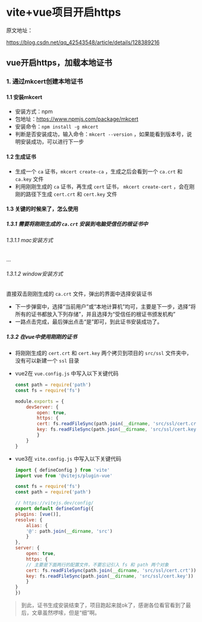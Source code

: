 # vite+vue项目开启https

原文地址：

https://blog.csdn.net/qq_42543548/article/details/128389216

## vue开启https，加载本地证书

### 1. 通过mkcert创建本地证书

#### 1.1 安装mkcert

- 安装方式：npm
- 包地址：https://www.npmjs.com/package/mkcert
- 安装命令：`npm install -g mkcert`
- 判断是否安装成功，输入命令：`mkcert --version` ，如果能看到版本号，说明安装成功，可以进行下一步

#### 1.2 生成证书

- 生成一个 `ca` 证书，`mkcert create-ca` ，生成之后会看到一个 `ca.crt` 和 `ca.key` 文件
- 利用刚刚生成的 `ca` 证书，再生成 `cert` 证书， `mkcert create-cert` ，会在刚刚的路径下生成 `cert.crt` 和 `cert.key` 文件

#### 1.3 关键的时候来了，怎么使用

##### 1.3.1 需要将刚刚生成的 `ca.crt` 安装到电脑受信任的根证书中

###### 1.3.1.1 mac安装方式

...

###### 1.3.1.2 window安装方式

直接双击刚刚生成的 `ca.crt` 文件，弹出的界面中选择安装证书

- 下一步弹窗中，选择“当前用户”或“本地计算机”均可，主要是下一步，选择“将所有的证书都放入下列存储”，并且选择为“受信任的根证书颁发机构”
- 一路点击完成，最后弹出点击“是”即可，到此证书安装成功了。

##### 1.3.2 在vue中使用刚刚的证书

- 将刚刚生成的 `cert.crt` 和 `cert.key` 两个拷贝到项目的 `src/ssl` 文件夹中，没有可以新建一个 `ssl` 目录
- vue2在 `vue.config.js` 中写入以下关键代码
    ```js
    const path = require('path')
    const fs = require('fs')

    module.exports = {
        devServer: {
            open: true,
            https: {
            cert: fs.readFileSync(path.join(__dirname, 'src/ssl/cert.crt')),
            key: fs.readFileSync(path.join(__dirname, 'src/ssl/cert.key'))
            }
        }
    }
    ```

- vue3在 `vite.config.js` 中写入以下关键代码
    ```js
    import { defineConfig } from 'vite'
    import vue from '@vitejs/plugin-vue'

    const fs = require('fs')
    const path = require('path')

    // https://vitejs.dev/config/
    export default defineConfig({
    plugins: [vue()],
    resolve: {
        alias: {
        '@': path.join(__dirname, 'src')
        }
    },
    server: {
        open: true,
        https: {
        // 主要是下面两行的配置文件，不要忘记引入 fs 和 path 两个对象
        cert: fs.readFileSync(path.join(__dirname, 'src/ssl/cert.crt')),
        key: fs.readFileSync(path.join(__dirname, 'src/ssl/cert.key'))
        }
    }
    })
    ```

> 到此，证书生成安装结束了，项目跑起来就ok了，感谢各位看官看到了最后，文章虽然啰嗦，但是“细”啊。